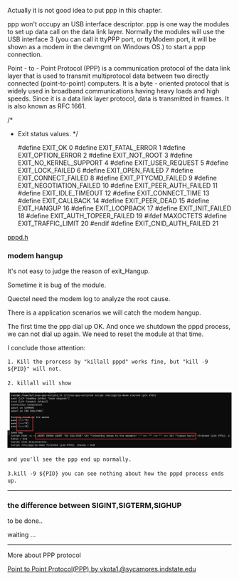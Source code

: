 Actually it is not good idea to put ppp in this chapter.

ppp won't occupy an USB interface descriptor. 
ppp is one way the modules to set up data call on the data link layer. Normally the modules will use the USB interface 3 (you can call it ttyPPP port, or ttyModem port, it will be shown as a modem in the devmgmt on Windows OS.) to start a ppp connection.

Point - to - Point Protocol (PPP) is a communication protocol of the data link layer that is used to transmit multiprotocol data between two directly connected (point-to-point) computers. It is a byte - oriented protocol that is widely used in broadband communications having heavy loads and high speeds. Since it is a data link layer protocol, data is transmitted in frames. It is also known as RFC 1661.


/*
 * Exit status values.
 */

	#define EXIT_OK			0
	#define EXIT_FATAL_ERROR	1
	#define EXIT_OPTION_ERROR	2
	#define EXIT_NOT_ROOT		3
	#define EXIT_NO_KERNEL_SUPPORT	4
	#define EXIT_USER_REQUEST	5
	#define EXIT_LOCK_FAILED	6
	#define EXIT_OPEN_FAILED	7
	#define EXIT_CONNECT_FAILED	8
	#define EXIT_PTYCMD_FAILED	9
	#define EXIT_NEGOTIATION_FAILED	10
	#define EXIT_PEER_AUTH_FAILED	11
	#define EXIT_IDLE_TIMEOUT	12
	#define EXIT_CONNECT_TIME	13
	#define EXIT_CALLBACK		14
	#define EXIT_PEER_DEAD		15
	#define EXIT_HANGUP		16
	#define EXIT_LOOPBACK		17
	#define EXIT_INIT_FAILED	18
	#define EXIT_AUTH_TOPEER_FAILED	19
	#ifdef MAXOCTETS
	#define EXIT_TRAFFIC_LIMIT	20
	#endif
	#define	 EXIT_CNID_AUTH_FAILED	21


[pppd.h](http://androidos.net.cn/android/9.0.0_r8/xref/external/ppp/pppd/pppd.h)


### modem hangup

It's not easy to judge the reason of exit_Hangup.

Sometime it is bug of the module.

Quectel need the modem log to analyze the root cause.

There is a application scenarios we will catch the modem hangup.

The first time the ppp dial up OK. And once we shutdown the pppd process, we can not dial up again. We need to reset the module at that time.

I conclude those attention:

	1. Kill the prorcess by "killall pppd" works fine, but "kill -9 ${PID}" will not.

	2. killall will show 

![](pppdkillall.png)

	and you'll see the ppp end up normally.
	
	3.kill -9 ${PID} you can see nothing about how the pppd process ends up.

---

### the difference between SIGINT,SIGTERM,SIGHUP

to be done..

waiting ...

---

More about PPP protocol

[Point to Point Protocol(PPP) by vkota1.@sycamores.indstate.edu](http://cs.indstate.edu/~vkota1/main.pdf)

